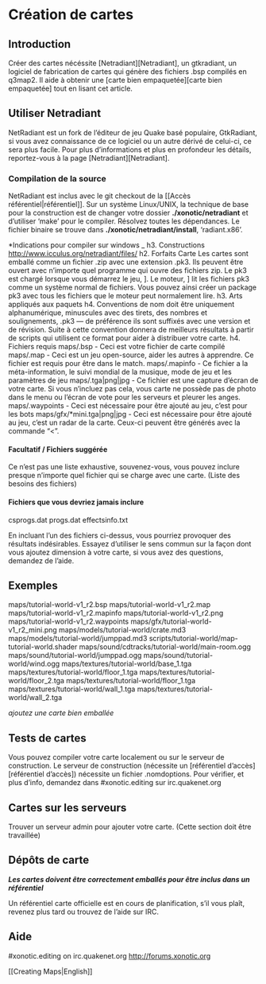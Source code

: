 Création de cartes
==================

Introduction
------------

Créer des cartes nécéssite [Netradiant][Netradiant], un gtkradiant, un logiciel de fabrication de cartes qui génère des fichiers .bsp compilés en q3map2. Il aide à obtenir une [carte bien empaquetée][carte bien empaquetée] tout en lisant cet article.

Utiliser Netradiant
-------------------

NetRadiant est un fork de l’éditeur de jeu Quake basé populaire, GtkRadiant, si vous avez connaissance de ce logiciel ou un autre dérivé de celui-ci, ce sera plus facile.
Pour plus d’informations et plus en profondeur les détails, reportez-vous à la page [Netradiant][Netradiant].

### Compilation de la source

NetRadiant est inclus avec le git checkout de la [[Accès référentiel|référentiel]]. Sur un système Linux/UNIX, la technique de base pour la construction est de changer votre dossier **./xonotic/netradiant** et d’utiliser ‘make’ pour le compiler. Résolvez toutes les dépendances. Le fichier binaire se trouve dans **./xonotic/netradiant/install**, ‘radiant.x86’.

*Indications pour compiler sur windows \_
h3. Constructions
http://www.icculus.org/netradiant/files/
h2. Forfaits Carte
Les cartes sont emballé comme un fichier .zip avec une extension .pk3. Ils peuvent être ouvert avec n’importe quel programme qui ouvre des fichiers zip. Le pk3 est chargé lorsque vous démarrez le jeu, ]. Le moteur, ] lit les fichiers pk3 comme un système normal de fichiers. Vous pouvez ainsi créer un package pk3 avec tous les fichiers que le moteur peut normalement lire.
h3. Arts appliqués aux paquets
h4. Conventions de nom
<mapname> doit être uniquement alphanumérique, minuscules avec des tirets, des nombres et soulignements, .pk3 — de préférence ils sont suffixés avec une version et de révision. Suite à cette convention donnera de meilleurs résultats à partir de scripts qui utilisent ce format pour aider à distribuer votre carte.
h4. Fichiers requis
maps/<mapname>.bsp - Ceci est votre fichier de carte compilé
maps/<mapname>.map - Ceci est un jeu open-source, aider les autres à apprendre. Ce fichier est requis pour être dans le match.
maps/<mapname>.mapinfo - Ce fichier a la méta-information, le suivi mondial de la musique, mode de jeu et les paramètres de jeu
maps/<mapname>.tga|png|jpg - Ce fichier est une capture d’écran de votre carte. Si vous n’incluez pas cela, vous carte ne possède pas de photo dans le menu ou l’écran de vote pour les serveurs et pleurer les anges.
maps/<mapname>.waypoints - Ceci est nécessaire pour être ajouté au jeu, c’est pour les bots
maps/gfx/<mapname>*mini.tga|png|jpg - Ceci est nécessaire pour être ajouté au jeu, c’est un radar de la carte. Ceux-ci peuvent être générés avec la commande “\<”.

#### Facultatif / Fichiers suggérée

Ce n’est pas une liste exhaustive, souvenez-vous, vous pouvez inclure presque n’importe quel fichier qui se charge avec une carte. (Liste des besoins des fichiers)

#### Fichiers que vous devriez jamais inclure

csprogs.dat
progs.dat
effectsinfo.txt

En incluant l’un des fichiers ci-dessus, vous pourriez provoquer des résultats indésirables. Essayez d’utiliser le sens commun sur la façon dont vous ajoutez dimension à votre carte, si vous avez des questions, demandez de l’aide.

Exemples
--------

maps/tutorial-world-v1\_r2.bsp
maps/tutorial-world-v1\_r2.map
maps/tutorial-world-v1\_r2.mapinfo
maps/tutorial-world-v1\_r2.png
maps/tutorial-world-v1\_r2.waypoints
maps/gfx/tutorial-world-v1\_r2\_mini.png
maps/models/tutorial-world/crate.md3
maps/models/tutorial-world/jumppad.md3
scripts/tutorial-world/map-tutorial-world.shader
maps/sound/cdtracks/tutorial-world/main-room.ogg
maps/sound/tutorial-world/jumppad.ogg
maps/sound/tutorial-world/wind.ogg
maps/textures/tutorial-world/base\_1.tga
maps/textures/tutorial-world/floor\_1.tga
maps/textures/tutorial-world/floor\_2.tga
maps/textures/tutorial-world/floor\_1.tga
maps/textures/tutorial-world/wall\_1.tga
maps/textures/tutorial-world/wall\_2.tga

*ajoutez une carte bien emballée*

Tests de cartes
---------------

Vous pouvez compiler votre carte localement ou sur le serveur de construction. Le serveur de construction (nécessite un [référentiel d’accès][référentiel d’accès]) nécessite un fichier <nomdecarte>.nomdoptions. Pour vérifier, et plus d’info, demandez dans \#xonotic.editing sur irc.quakenet.org

Cartes sur les serveurs
-----------------------

Trouver un serveur admin pour ajouter votre carte. (Cette section doit être travaillée)

Dépôts de carte
---------------

***Les cartes doivent être correctement emballés pour être inclus dans un référentiel***

Un référentiel carte officielle est en cours de planification, s’il vous plaît, revenez plus tard ou trouvez de l’aide sur IRC.

Aide
----

\#xonotic.editing on irc.quakenet.org
http://forums.xonotic.org

[[Creating Maps|English]]
